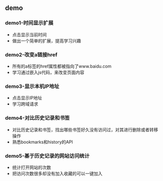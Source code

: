 ## demo
### demo1-时间显示扩展
* 点击显示当前时间
* 做出一个简单的扩展，提高学习兴趣
### demo2-改变a链接href
* 所有的a标签的href属性都被指向了www.baidu.com
* 学习通过嵌入js代码，来改变页面内容
### demo3-显示本机IP地址
* 点击显示IP地址
* 学习跨域请求
### demo4-对比历史记录和书签
* 对比历史记录和书签，找出哪些书签好久没有访问过，对其进行删除或者转移操作
* 熟悉bookmarks和history的API
### demo5-基于历史记录的网站访问统计
* 统计打开网站的次数
* 把访问次数很多却没有加入收藏的可以一键加入